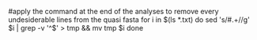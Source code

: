#apply the command at the end of the analyses to remove every undesiderable lines from the quasi fasta
for i in $(ls *.txt)
do
sed 's/\#.\+//g' $i | grep -v '^$' > tmp && mv tmp $i
done
